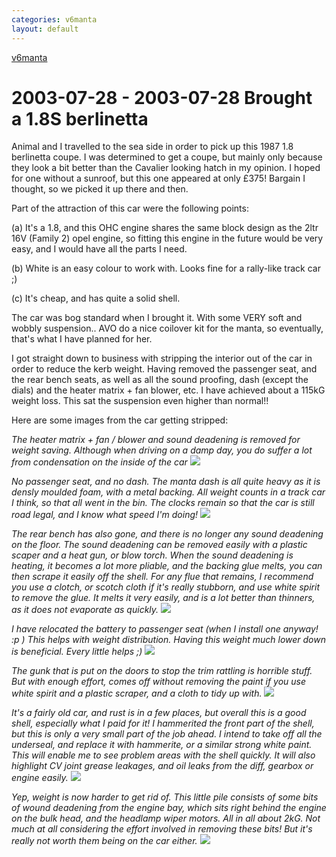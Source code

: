 ```yaml
---
categories: v6manta
layout: default
---
```


[v6manta](/v6manta)

# 2003-07-28 - 2003-07-28 Brought a 1.8S berlinetta
Animal and I travelled to the sea side in order to pick up this 1987 1.8 berlinetta coupe. I was determined to get a coupe, but mainly only because they look a bit better than the Cavalier looking hatch in my opinion. I hoped for one without a sunroof, but this one appeared at only £375! Bargain I thought, so we picked it up there and then. 

Part of the attraction of this car were the following points:

(a) It's a 1.8, and this OHC engine shares the same block design as the 2ltr 16V (Family 2) opel engine, so fitting this engine in the future would be very easy, and I would have all the parts I need.

(b) White is an easy colour to work with. Looks fine for a rally-like track car ;)

(c) It's cheap, and has quite a solid shell.

The car was bog standard when I brought it. With some VERY soft and wobbly suspension.. AVO do a nice coilover kit for the manta, so eventually, that's what I have planned for her.

I got straight down to business with stripping the interior out of the car in order to reduce the kerb weight. Having removed the passenger seat, and the rear bench seats, as well as all the sound proofing, dash (except the dials) and the heater matrix + fan blower, etc. I have achieved about a 115kG weight loss. This sat the suspension even higher than normal!!    

Here are some images from the car getting stripped:

<i> The heater matrix + fan / blower and sound deadening is removed for weight saving. Although when driving on a damp day, you do suffer a lot from condensation on the inside of the car </i>
![](/img/v6manta/manta0005.jpg)

<i> No passenger seat, and no dash. The manta dash is all quite heavy as it is densly moulded foam, with a metal backing. All weight counts in a track car I think, so that all went in the bin. The clocks remain so that the car is still road legal, and I know what speed I'm doing! </i>
![](/img/v6manta/manta0006.jpg)

<i> The rear bench has also gone, and there is no longer any sound deadening on the floor. The sound deadening can be removed easily with a plastic scaper and a heat gun, or blow torch. When the sound deadening is heating, it becomes a lot more pliable, and the backing glue melts, you can then scrape it easily off the shell. For any flue that remains, I recommend you use a clotch, or scotch cloth if it's really stubborn, and use white spirit to remove the glue. It melts it very easily, and is a lot better than thinners, as it does not evaporate as quickly. </i>
![](/img/v6manta/manta0007.jpg)

<i> I have relocated the battery to passenger seat (when I install one anyway! :p ) This helps with weight distribution. Having this weight much lower down is beneficial. Every little helps ;) </i>
![](/img/v6manta/manta0008.jpg)

<i> The gunk that is put on the doors to stop the trim rattling is horrible stuff. But with enough effort, comes off without removing the paint if you use white spirit and a plastic scraper, and a cloth to tidy up with. </i>
![](/img/v6manta/manta0009.jpg)

<i> It's a fairly old car, and rust is in a few places, but overall this is a good shell, especially what I paid for it! I hammerited the front part of the shell, but this is only a very small part of the job ahead. I intend to take off all the underseal, and replace it with hammerite, or a similar strong white paint. This will enable me to see problem areas with the shell quickly. It will also highlight CV joint grease leakages, and oil leaks from the diff, gearbox or engine easily. </i>
![](/img/v6manta/manta0010.jpg)

<i> Yep, weight is now harder to get rid of. This little pile consists of some bits of wound deadening from the engine bay, which sits right behind the engine on the bulk head, and the headlamp wiper motors. All in all about 2kG. Not much at all considering the effort involved in removing these bits! But it's really not worth them being on the car either. </i>
![](/img/v6manta/manta0011.jpg)